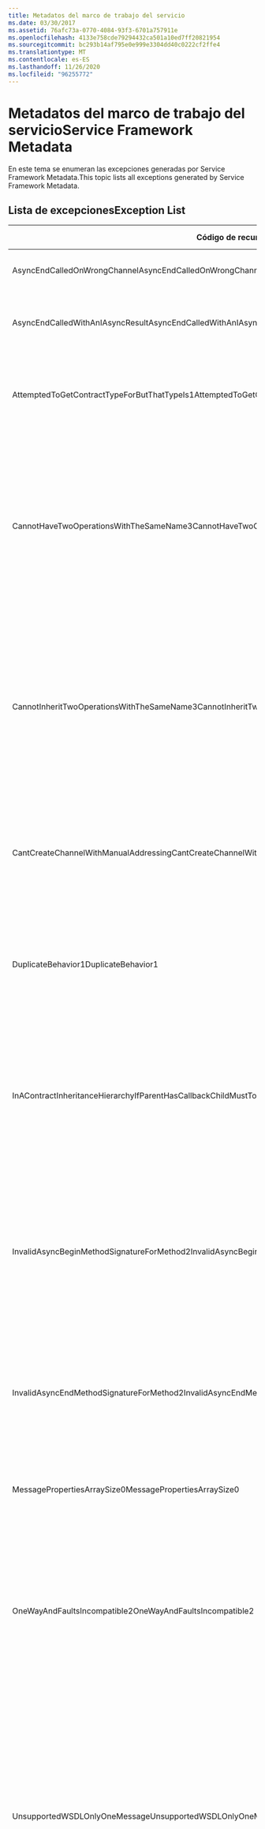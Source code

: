 ```yaml
---
title: Metadatos del marco de trabajo del servicio
ms.date: 03/30/2017
ms.assetid: 76afc73a-0770-4084-93f3-6701a757911e
ms.openlocfilehash: 4133e758cde79294432ca501a10ed7ff20821954
ms.sourcegitcommit: bc293b14af795e0e999e3304dd40c0222cf2ffe4
ms.translationtype: MT
ms.contentlocale: es-ES
ms.lasthandoff: 11/26/2020
ms.locfileid: "96255772"
---
```

# <a name="service-framework-metadata"></a><span data-ttu-id="230e8-102">Metadatos del marco de trabajo del servicio</span><span class="sxs-lookup"><span data-stu-id="230e8-102">Service Framework Metadata</span></span>

<span data-ttu-id="230e8-103">En este tema se enumeran las excepciones generadas por Service Framework Metadata.</span><span class="sxs-lookup"><span data-stu-id="230e8-103">This topic lists all exceptions generated by Service Framework Metadata.</span></span>  
  
## <a name="exception-list"></a><span data-ttu-id="230e8-104">Lista de excepciones</span><span class="sxs-lookup"><span data-stu-id="230e8-104">Exception List</span></span>  
  
|<span data-ttu-id="230e8-105">Código de recurso</span><span class="sxs-lookup"><span data-stu-id="230e8-105">Resource Code</span></span>|<span data-ttu-id="230e8-106">Cadena de recurso</span><span class="sxs-lookup"><span data-stu-id="230e8-106">Resource String</span></span>|  
|-------------------|---------------------|  
|<span data-ttu-id="230e8-107">AsyncEndCalledOnWrongChannel</span><span class="sxs-lookup"><span data-stu-id="230e8-107">AsyncEndCalledOnWrongChannel</span></span>|<span data-ttu-id="230e8-108">Se llamó a un End asincrónico en el canal equivocado.</span><span class="sxs-lookup"><span data-stu-id="230e8-108">An asynchronous End was called on the wrong channel.</span></span>|  
|<span data-ttu-id="230e8-109">AsyncEndCalledWithAnIAsyncResult</span><span class="sxs-lookup"><span data-stu-id="230e8-109">AsyncEndCalledWithAnIAsyncResult</span></span>|<span data-ttu-id="230e8-110">Se llamó a un End asincrónico con un IAsyncResult desde un método Begin diferente.</span><span class="sxs-lookup"><span data-stu-id="230e8-110">An asynchronous End was called with an IAsyncResult from a different Begin method.</span></span>|  
|<span data-ttu-id="230e8-111">AttemptedToGetContractTypeForButThatTypeIs1</span><span class="sxs-lookup"><span data-stu-id="230e8-111">AttemptedToGetContractTypeForButThatTypeIs1</span></span>|<span data-ttu-id="230e8-112">Se intentó obtener el tipo de contrato para el especificado.</span><span class="sxs-lookup"><span data-stu-id="230e8-112">Attempted to get contract type for the specified.</span></span> <span data-ttu-id="230e8-113">El tipo no es ServiceContract y no hereda ServiceContract.</span><span class="sxs-lookup"><span data-stu-id="230e8-113">The type is not a ServiceContract and it does not inherit a ServiceContract.</span></span>|  
|<span data-ttu-id="230e8-114">CannotHaveTwoOperationsWithTheSameName3</span><span class="sxs-lookup"><span data-stu-id="230e8-114">CannotHaveTwoOperationsWithTheSameName3</span></span>|<span data-ttu-id="230e8-115">No se pueden tener dos operaciones en el mismo contrato con el mismo nombre.</span><span class="sxs-lookup"><span data-stu-id="230e8-115">Cannot have two operations in the same contract with the same name.</span></span> <span data-ttu-id="230e8-116">Los métodos especificados en el tipo especificado infringen esta regla.</span><span class="sxs-lookup"><span data-stu-id="230e8-116">The specified methods in the specified type violate this rule.</span></span> <span data-ttu-id="230e8-117">Cambie el nombre de una de las operaciones cambiando el nombre del método o utilizando la propiedad Name de OperationContractAttribute.</span><span class="sxs-lookup"><span data-stu-id="230e8-117">Change the name of one of the operations by changing the method name or by using the Name property of OperationContractAttribute.</span></span>|  
|<span data-ttu-id="230e8-118">CannotInheritTwoOperationsWithTheSameName3</span><span class="sxs-lookup"><span data-stu-id="230e8-118">CannotInheritTwoOperationsWithTheSameName3</span></span>|<span data-ttu-id="230e8-119">No puede heredar dos operaciones diferentes con el mismo nombre.</span><span class="sxs-lookup"><span data-stu-id="230e8-119">Cannot inherit two different operations with the same name.</span></span> <span data-ttu-id="230e8-120">La operación especificada de los contratos especificados infringe esta regla.</span><span class="sxs-lookup"><span data-stu-id="230e8-120">The specified operation from the specified contracts violate this rule.</span></span> <span data-ttu-id="230e8-121">Cambie el nombre de una de las operaciones cambiando el nombre del método o utilizando la propiedad Name de OperationContractAttribute.</span><span class="sxs-lookup"><span data-stu-id="230e8-121">Change the name of one of the operations by changing the method name or by using the Name property of OperationContractAttribute.</span></span>|  
|<span data-ttu-id="230e8-122">CantCreateChannelWithManualAddressing</span><span class="sxs-lookup"><span data-stu-id="230e8-122">CantCreateChannelWithManualAddressing</span></span>|<span data-ttu-id="230e8-123">No puede crear un canal para un contrato que requiera una solicitud/respuesta y un enlace que requiera un direccionamiento manual pero solo admite la comunicación dúplex.</span><span class="sxs-lookup"><span data-stu-id="230e8-123">Cannot create a channel for a contract that requires a request/reply and a binding that requires manual addressing but only supports duplex communication.</span></span>|  
|<span data-ttu-id="230e8-124">DuplicateBehavior1</span><span class="sxs-lookup"><span data-stu-id="230e8-124">DuplicateBehavior1</span></span>|<span data-ttu-id="230e8-125">El valor no se puede agregar a la colección.</span><span class="sxs-lookup"><span data-stu-id="230e8-125">The value cannot be added to the collection.</span></span> <span data-ttu-id="230e8-126">La colección ya contiene un elemento del mismo tipo especificado.</span><span class="sxs-lookup"><span data-stu-id="230e8-126">The collection already contains an item of the same specified type.</span></span> <span data-ttu-id="230e8-127">Esta colección solo admite una instancia de cada tipo.</span><span class="sxs-lookup"><span data-stu-id="230e8-127">This collection only supports one instance of each type.</span></span>|  
|<span data-ttu-id="230e8-128">InAContractInheritanceHierarchyIfParentHasCallbackChildMustToo</span><span class="sxs-lookup"><span data-stu-id="230e8-128">InAContractInheritanceHierarchyIfParentHasCallbackChildMustToo</span></span>|<span data-ttu-id="230e8-129">Dado que el contrato de servicios base especificado tiene un contrato de devolución de llamada especificado, el contrato de servicios derivado especificado también debe especificar el tipo especificado o un tipo derivado como su contrato de devolución de llamada.</span><span class="sxs-lookup"><span data-stu-id="230e8-129">Because the specified base service contract has a specified callback contract, the specified derived service contract must also specify either the specified type, or a derived type as its callback contract.</span></span>|  
|<span data-ttu-id="230e8-130">InvalidAsyncBeginMethodSignatureForMethod2</span><span class="sxs-lookup"><span data-stu-id="230e8-130">InvalidAsyncBeginMethodSignatureForMethod2</span></span>|<span data-ttu-id="230e8-131">Firma del método asincrónico Begin no válida para el método especificado en el tipo ServiceContract especificado.</span><span class="sxs-lookup"><span data-stu-id="230e8-131">Invalid asynchronous Begin method signature for the specified method in the specified ServiceContract type.</span></span> <span data-ttu-id="230e8-132">Su método Begin debe tomar una AsyncCallback y un objeto como los últimos dos argumentos y devolver un IAsyncResult.</span><span class="sxs-lookup"><span data-stu-id="230e8-132">Your begin method must take an AsyncCallback and an object as the last two arguments and return an IAsyncResult.</span></span>|  
|<span data-ttu-id="230e8-133">InvalidAsyncEndMethodSignatureForMethod2</span><span class="sxs-lookup"><span data-stu-id="230e8-133">InvalidAsyncEndMethodSignatureForMethod2</span></span>|<span data-ttu-id="230e8-134">Firma del método asincrónico End no válida para el método especificado en el tipo ServiceContract especificado.</span><span class="sxs-lookup"><span data-stu-id="230e8-134">Invalid asynchronous End method signature for the specified method in the specified ServiceContract type.</span></span> <span data-ttu-id="230e8-135">Su método End debe tomar IAsyncResult como el último argumento.</span><span class="sxs-lookup"><span data-stu-id="230e8-135">Your end method must take an IAsyncResult as the last argument.</span></span>|  
|<span data-ttu-id="230e8-136">MessagePropertiesArraySize0</span><span class="sxs-lookup"><span data-stu-id="230e8-136">MessagePropertiesArraySize0</span></span>|<span data-ttu-id="230e8-137">La matriz que se pasó no tiene suficiente espacio para contener todas las propiedades contenidas por esta colección.</span><span class="sxs-lookup"><span data-stu-id="230e8-137">The array that was passed does not have enough space to hold all the properties contained by this collection.</span></span>|  
|<span data-ttu-id="230e8-138">OneWayAndFaultsIncompatible2</span><span class="sxs-lookup"><span data-stu-id="230e8-138">OneWayAndFaultsIncompatible2</span></span>|<span data-ttu-id="230e8-139">El método especificado en el tipo especificado se marca como IsOneWay=true y declara uno o más FaultContractAttributes.</span><span class="sxs-lookup"><span data-stu-id="230e8-139">The specified method in the specified type is marked as IsOneWay=true and declares one or more FaultContractAttributes.</span></span> <span data-ttu-id="230e8-140">Los métodos unidireccionales no pueden declarar FaultContractAttributes.</span><span class="sxs-lookup"><span data-stu-id="230e8-140">One-way methods cannot declare FaultContractAttributes.</span></span> <span data-ttu-id="230e8-141">Cambie IsOneWay a false o elimine los FaultContractAttributes.</span><span class="sxs-lookup"><span data-stu-id="230e8-141">Change IsOneWay to false or remove the FaultContractAttributes.</span></span>|  
|<span data-ttu-id="230e8-142">UnsupportedWSDLOnlyOneMessage</span><span class="sxs-lookup"><span data-stu-id="230e8-142">UnsupportedWSDLOnlyOneMessage</span></span>|<span data-ttu-id="230e8-143">Lenguaje de descripción de servicios Web no admitido</span><span class="sxs-lookup"><span data-stu-id="230e8-143">Unsupported Web Services Description Language.</span></span> <span data-ttu-id="230e8-144">Solo una parte del mensaje se admite para los mensajes de error.</span><span class="sxs-lookup"><span data-stu-id="230e8-144">Only one message part is supported for fault messages.</span></span> <span data-ttu-id="230e8-145">Este mensaje de error hace referencia a más de una parte del mensaje.</span><span class="sxs-lookup"><span data-stu-id="230e8-145">This fault message refers to more than one message part.</span></span> <span data-ttu-id="230e8-146">Si tiene acceso de edición al archivo del lenguaje de descripción de servicios Web, puede corregir el problema eliminando las partes de mensaje adicionales de modo que el mensaje de error solo haga referencia a una parte.</span><span class="sxs-lookup"><span data-stu-id="230e8-146">If you have edit access to the Web Services Description Language file, you can fix the problem by removing the extra message parts such that fault message references just one part.</span></span>|  
|<span data-ttu-id="230e8-147">UnsupportedWSDLTheFault</span><span class="sxs-lookup"><span data-stu-id="230e8-147">UnsupportedWSDLTheFault</span></span>|<span data-ttu-id="230e8-148">Lenguaje de descripción de servicios Web no admitido</span><span class="sxs-lookup"><span data-stu-id="230e8-148">Unsupported Web Services Description Language.</span></span> <span data-ttu-id="230e8-149">La parte del mensaje de error debe hacer referencia a un elemento.</span><span class="sxs-lookup"><span data-stu-id="230e8-149">The fault message part must reference an element.</span></span> <span data-ttu-id="230e8-150">Este mensaje de error no hace referencia a un elemento.</span><span class="sxs-lookup"><span data-stu-id="230e8-150">This fault message does not refer to an element.</span></span> <span data-ttu-id="230e8-151">Si tiene acceso de edición al documento del lenguaje de descripción de servicios Web, puede corregir el problema haciendo referencia a un elemento de esquema utilizando el atributo “element”.</span><span class="sxs-lookup"><span data-stu-id="230e8-151">If you have edit access to the Web Services Definition Language document, you can fix the problem by referencing a schema element using the 'element' attribute.</span></span>|  
|<span data-ttu-id="230e8-152">WsdlImportErrorDependencyDetail</span><span class="sxs-lookup"><span data-stu-id="230e8-152">WsdlImportErrorDependencyDetail</span></span>|<span data-ttu-id="230e8-153">Se produjo un error al importar lo especificado del que depende el otro valor especificado.</span><span class="sxs-lookup"><span data-stu-id="230e8-153">An error occurred while importing the specified that the other specified value is dependent on.</span></span> <span data-ttu-id="230e8-154">También se especifica el Xpath.</span><span class="sxs-lookup"><span data-stu-id="230e8-154">The Xpath is also specified.</span></span>|  
|<span data-ttu-id="230e8-155">XsdMissingRequiredAttribute1</span><span class="sxs-lookup"><span data-stu-id="230e8-155">XsdMissingRequiredAttribute1</span></span>|<span data-ttu-id="230e8-156">Falta el atributo necesario especificado.</span><span class="sxs-lookup"><span data-stu-id="230e8-156">Missing the specified required attribute.</span></span>|
